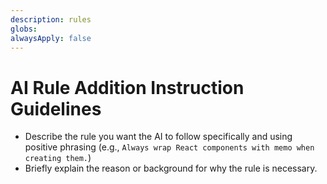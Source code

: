```yaml
---
description: rules
globs: 
alwaysApply: false
---
```


# AI Rule Addition Instruction Guidelines

- Describe the rule you want the AI to follow specifically and using positive phrasing (e.g., `Always wrap React components with memo when creating them.`)
- Briefly explain the reason or background for why the rule is necessary.
